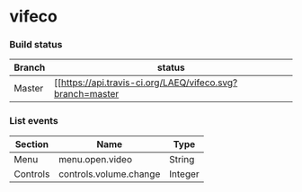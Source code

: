 # vifeco


### Build status
| Branch | status |
| ------------- | ------------- |
| Master  |  [[https://api.travis-ci.org/LAEQ/vifeco.svg?branch=master|alt=build status]] |



### List events
| Section  | Name | Type |
| ------------- | ------------- | ---|
| Menu  | menu.open.video | String |
| Controls  | controls.volume.change  | Integer | 

